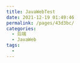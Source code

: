 ```yaml
---
title: JavaWebTest
date: 2021-12-19 01:49:46
permalink: /pages/43d3bc/
categories:
  - 后端
  - JavaWeb
tags:
  - 
---
```

